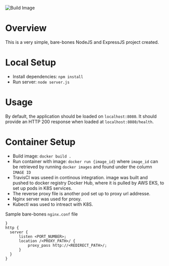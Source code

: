 ![Build Image](https://travis-ci.com/Odubolaoluwatimilehin/simple-node-CI-CD.svg?token=qbXsTfaxmbqxN6nb6s5p&branch=main)

# Overview
This is a very simple, bare-bones NodeJS and ExpressJS project created.

# Local Setup
* Install dependencies: `npm install`
* Run server: `node server.js`

# Usage
By default, the application should be loaded on `localhost:8080`. It should provide an HTTP 200 response when loaded at `localhost:8080/health`.

# Container Setup
* Build image: `docker build .`
* Run container with image: `docker run {image_id}` where `image_id` can be retrieved by running `docker images` and found under the column `IMAGE ID`
* TravisCI was useed in continous integration. image was built and pushed to docker registry Docker Hub, where it is pulled by AWS EKS, to set up pods in K8S services.
* The reverse proxy file is another pod set up to proxy url addresse.
* Nginx server was used for proxy.
* Kubectl was used to intreact with K8S.


Sample bare-bones ```nginx.conf``` file

``` events {
}
http {
  server {
      listen <PORT_NUMBER>;
      location /<PROXY_PATH>/ {
          proxy_pass http://<REDIRECT_PATH>/;
      }
  }
}

```

